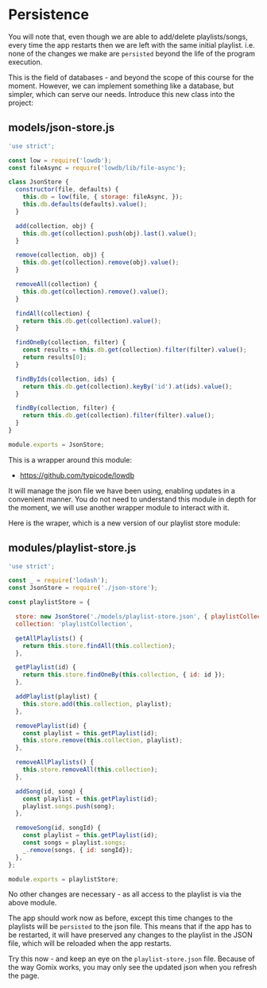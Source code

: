 # Persistence

You will note that, even though we are able to add/delete playlists/songs, every time the app restarts then we are left with the same initial playlist. i.e. none of the changes we make are `persisted` beyond the life of the program execution.

This is the field of databases - and beyond the scope of this course for the moment. However, we can implement something like a database, but simpler, which can serve our needs. Introduce this new class into the project:

## models/json-store.js

~~~js
'use strict';

const low = require('lowdb');
const fileAsync = require('lowdb/lib/file-async');

class JsonStore {
  constructor(file, defaults) {
    this.db = low(file, { storage: fileAsync, });
    this.db.defaults(defaults).value();
  }

  add(collection, obj) {
    this.db.get(collection).push(obj).last().value();
  }

  remove(collection, obj) {
    this.db.get(collection).remove(obj).value();
  }

  removeAll(collection) {
    this.db.get(collection).remove().value();
  }

  findAll(collection) {
    return this.db.get(collection).value();
  }

  findOneBy(collection, filter) {
    const results = this.db.get(collection).filter(filter).value();
    return results[0];
  }

  findByIds(collection, ids) {
    return this.db.get(collection).keyBy('id').at(ids).value();
  }

  findBy(collection, filter) {
    return this.db.get(collection).filter(filter).value();
  }
}

module.exports = JsonStore;
~~~

This is a wrapper around this module:

- <https://github.com/typicode/lowdb>

It will manage the json file we have been using, enabling updates in a convenient manner. You do not need to understand this module in depth for the moment, we will use another wrapper module to interact with it.

Here is the wraper, which is a new version of our playlist store module:

## modules/playlist-store.js

~~~js
'use strict';

const _ = require('lodash');
const JsonStore = require('./json-store');

const playlistStore = {

  store: new JsonStore('./models/playlist-store.json', { playlistCollection: [] }),
  collection: 'playlistCollection',

  getAllPlaylists() {
    return this.store.findAll(this.collection);
  },

  getPlaylist(id) {
    return this.store.findOneBy(this.collection, { id: id });
  },

  addPlaylist(playlist) {
    this.store.add(this.collection, playlist);
  },

  removePlaylist(id) {
    const playlist = this.getPlaylist(id);
    this.store.remove(this.collection, playlist);
  },

  removeAllPlaylists() {
    this.store.removeAll(this.collection);
  },

  addSong(id, song) {
    const playlist = this.getPlaylist(id);
    playlist.songs.push(song);
  },

  removeSong(id, songId) {
    const playlist = this.getPlaylist(id);
    const songs = playlist.songs;
    _.remove(songs, { id: songId});
  },
};

module.exports = playlistStore;
~~~

No other changes are necessary - as all access to the playlist is via the above module.

The app should work now as before, except this time changes to the playlists will be `persisted` to the json file. This means that if the app has to be restarted, it will have preserved any changes to the playlist in the JSON file, which will be reloaded when the app restarts.

Try this now - and keep an eye on the `playlist-store.json` file. Because of the way Gomix works, you may only see the updated json when you refresh the page.
